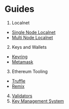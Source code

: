 <!--
order: false
parent:
  order: 5
-->

# Guides

1. Localnet
  * [Single Node Localnet](./localnet/single_node)
  * [Multi Node Localnet](./localnet/multi_node)
2. Keys and Wallets
  * [Keyring](./keys-wallets/keyring)
  * [Metamask](./keys-wallets/metamask)
3. Ethereum Tooling
  * [Truffle](./tools/truffle)
  * [Remix](./tools/remix)
4. [Validators](./validators/overview)
5. [Key Management System](./kms/kms)

